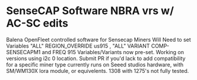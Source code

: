 # SenseCAP Software NBRA vrs w/ AC-SC edits
Balena OpenFleet controlled software for Sensecap Miners
Will Need to set Variables "ALL" REGION_OVERRIDE us915 , "ALL" VARIANT COMP-SENSECAPM1
and FREQ 915
Variables/Variants now pre-set.
Working on versions using i2c 0 location. Submit PR if you'd lack to add compatibility for a specific miner type
currently runs on Seeed studios hardware, with SM/WM130X lora module, or equivelents. 1308 with 1275's not fully tested.
